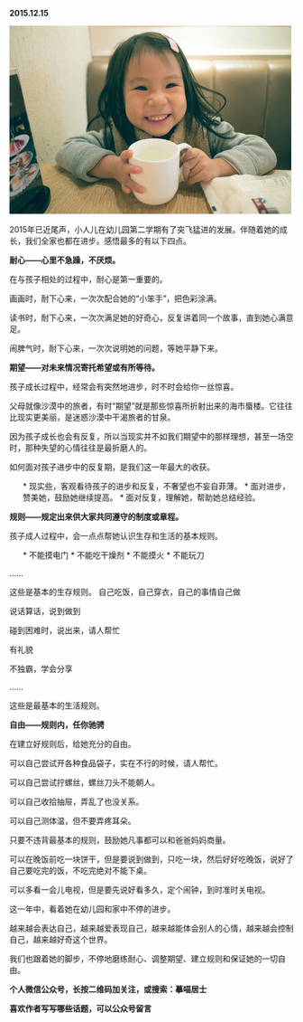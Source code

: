 
          
            
**2015.12.15**



![](img/51001-5eeb613e725a778c.jpg)




2015年已近尾声，小人儿在幼儿园第二学期有了突飞猛进的发展。伴随着她的成长，我们全家也都在进步。感悟最多的有以下四点。

**耐心——心里不急躁，不厌烦。**

在与孩子相处的过程中，耐心是第一重要的。

画画时，耐下心来，一次次配合她的“小笨手”，把色彩涂满。

读书时，耐下心来，一次次满足她的好奇心，反复讲着同一个故事，直到她心满意足。

闹脾气时，耐下心来，一次次说明她的问题，等她平静下来。

**期望——对未来情况寄托希望或有所等待。**

孩子成长过程中，经常会有突然地进步，时不时会给你一丝惊喜。

父母就像沙漠中的旅者，有时“期望”就是那些惊喜所折射出来的海市蜃楼。它往往比现实更美丽，是迷惑沙漠中干渴旅者的甘泉。

因为孩子成长也会有反复，所以当现实并不如我们期望中的那样理想，甚至一场空时，那种失望的心情往往是最折磨人的。

如何面对孩子进步中的反复期，是我们这一年最大的收获。
<ol>
* 现实些，客观看待孩子的进步和反复，不奢望也不妄自菲薄。
* 面对进步，赞美她，鼓励她继续提高。
* 面对反复，理解她，帮助她总结经验。
</ol>

**规则——规定出来供大家共同遵守的制度或章程。**

孩子成人过程中，会一点点帮她认识生存和生活的基本规则。
<ol>
* 不能摸电门
* 不能吃干燥剂
* 不能摸火
* 不能玩刀
</ol>

......

这些是基本的生存规则。
自己吃饭，自己穿衣，自己的事情自己做

说话算话，说到做到

碰到困难时，说出来，请人帮忙

有礼貌

不独霸，学会分享

......

这些是最基本的生活规则。

**自由——规则内，任你驰骋**

在建立好规则后，给她充分的自由。

可以自己尝试开各种食品袋子，实在不行的时候，请人帮忙。

可以自己尝试拧螺丝，螺丝刀头不能朝人。

可以自己收拾抽屉，弄乱了也没关系。

可以自己测体温，但不要弄疼耳朵。

只要不违背最基本的规则，鼓励她凡事都可以和爸爸妈妈商量。

可以在晚饭前吃一块饼干，但是要说到做到，只吃一块，然后好好吃晚饭，说好了自己要吃完的饭，不吃完绝对不能下桌。

可以多看一会儿电视，但是要先说好看多久，定个闹钟，到时准时关电视。

这一年中，看着她在幼儿园和家中不停的进步。

越来越会表达自己，越来越爱表现自己，越来越能体会别人的心情，越来越会控制自己，越来越好奇这个世界。

我们也跟着她的脚步，不停地磨练耐心、调整期望、建立规则和保证她的一切自由。


**个人微信公众号，长按二维码加关注，或搜索：摹喵居士**

**喜欢作者写写哪些话题，可以公众号留言**




          
        
